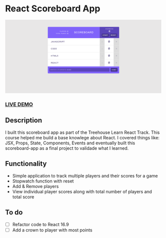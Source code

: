 # React Scoreboard App

![React Scoreboard App](README.png?raw=true "React Scoreboard App")

### <a href="https://marius-adam.github.io/responsive-navbar/">LIVE DEMO</a>

## Description

I built this scoreboard app as part of the Treehouse Learn React Track. This course helped me build a base knowlege about React. I covered things like: JSX, Props, State, Components, Events and eventually built this scoreboard-app as a final project to validade what I learned.

## Functionality

<ul>
  <li>Simple application to track multiple players and their scores for a game</li>
  <li>Stopwatch function with reset</li>
  <li>Add & Remove players</li>
  <li>View individual player scores along with total number of players and total score</li>
</ul>

## To do

- [ ] Refactor code to React 16.9
- [ ] Add a crown to player with most points
